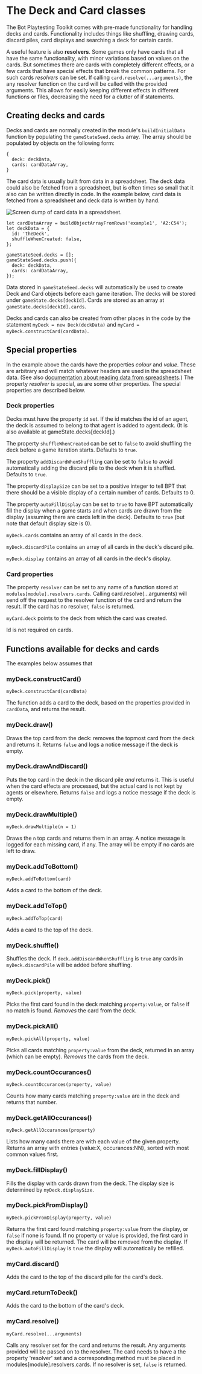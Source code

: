 # The Deck and Card classes

The Bot Playtesting Toolkit comes with pre-made functionality for handling decks and cards. Functionality includes things like shuffling, drawing cards, discard piles, card displays and searching a deck for certain cards.

A useful feature is also **resolvers**. Some games only have cards that all have the same functionality, with minor variations based on values on the cards. But sometimes there are cards with completely different effects, or a few cards that have special effects that break the common patterns. For such cards _resolvers_ can be set. If calling `card.resolve(...arguments)`, the any resolver function on the card will be called with the provided arguments. This allows for easily keeping different effects in different functions or files, decreasing the need for a clutter of if statements.

## Creating decks and cards

Decks and cards are normally created in the module's `buildInitialData` function by populating the `gameStateSeed.decks` array. The array should be populated by objects on the following form:

    {
      deck: deckData,
      cards: cardDataArray,
    }

The card data is usually built from data in a spreadsheet. The deck data could also be fetched from a spreadsheet, but is often times so small that it also can be written directly in code. In the example below, card data is fetched from a spreadsheet and deck data is written by hand.

![Screen dump of card data in a spreadsheet.](https://user-images.githubusercontent.com/262940/149384533-c6e206c0-a0d4-48b1-a9d9-4929f990b564.png)

    let cardDataArray = buildObjectArrayFromRows('example1', 'A2:C54');
    let deckData = {
      id: 'theDeck',
      shuffleWhenCreated: false,
    };

    gameStateSeed.decks = [];
    gameStateSeed.decks.push({
      deck: deckData,
      cards: cardDataArray,
    });

Data stored in `gameStateSeed.decks` will automatically be used to create Deck and Card objects before each game iteration. The decks will be stored under `gameState.decks[deckId]`. Cards are stored as an array at `gameState.decks[deckId].cards`.

Decks and cards can also be created from other places in the code by the statement `myDeck = new Deck(deckData)` and `myCard = myDeck.constructCard(cardData)`.

## Special properties

In the example above the cards have the properties _colour_ and _value_. These are arbitrary and will match whatever headers are used in the spreadsheet data. (See also [documentation about reading data from spreadsheets](Functions-for-reading-from-spreadsheets).) The property _resolver_ is special, as are some other properties. The special properties are described below.

### Deck properties

Decks must have the property `id` set. If the id matches the id of an agent, the deck is assumed to belong to that agent is added to agent.deck. (It is also available at gameState.decks[deckId].)

The property `shuffleWhenCreated` can be set to `false` to avoid shuffling the deck before a game iteration starts. Defaults to `true`.

The property `addDiscardWhenShuffling` can be set to `false` to avoid automatically adding the discard pile to the deck when it is shuffled. Defaults to `true`.

The property `displaySize` can be set to a positive integer to tell BPT that there should be a visible display of a certain number of cards. Defaults to 0.

The property `autoFillDisplay` can be set to `true` to have BPT automatically fill the display when a game starts and when cards are drawn from the display (assuming there are cards left in the deck). Defaults to `true` (but note that default display size is 0).

`myDeck.cards` contains an array of all cards in the deck.

`myDeck.discardPile` contains an array of all cards in the deck's discard pile.

`myDeck.display` contains an array of all cards in the deck's display.

### Card properties

The property `resolver` can be set to any name of a function stored at `modules[module].resolvers.cards`. Calling card.resolve(...arguments) will send off the request to the resolver function of the card and return the result. If the card has no resolver, `false` is returned.

`myCard.deck` points to the deck from which the card was created.

Id is not required on cards.

## Functions available for decks and cards

The examples below assumes that 

### myDeck.constructCard()

`myDeck.constructCard(cardData)`

The function adds a card to the deck, based on the properties provided in `cardData`, and returns the result.

### myDeck.draw()

Draws the top card from the deck: removes the topmost card from the deck and returns it. Returns `false` and logs a notice message if the deck is empty.

### myDeck.drawAndDiscard()

Puts the top card in the deck in the discard pile _and_ returns it. This is useful when the card effects are processed, but the actual card is not kept by agents or elsewhere. Returns `false` and logs a notice message if the deck is empty.

### myDeck.drawMultiple()

`myDeck.drawMultiple(n = 1)`

Draws the `n` top cards and returns them in an array. A notice message is logged for each missing card, if any. The array will be empty if no cards are left to draw.

### myDeck.addToBottom()

`myDeck.addToBottom(card)`

Adds a card to the bottom of the deck.

### myDeck.addToTop()

`myDeck.addToTop(card)`

Adds a card to the top of the deck.

### myDeck.shuffle()

Shuffles the deck. If `deck.addDiscardWhenShuffling` is `true` any cards in `myDeck.discardPile` will be added before shuffling.

### myDeck.pick()

`myDeck.pick(property, value)`

Picks the first card found in the deck matching `property:value`, or `false` if no match is found. _Removes_ the card from the deck.

### myDeck.pickAll()

`myDeck.pickAll(property, value)`

Picks all cards matching `property:value` from the deck, returned in an array (which can be empty). _Removes_ the cards from the deck.

### myDeck.countOccurances()

`myDeck.countOccurances(property, value)`

Counts how many cards matching `property:value` are in the deck and returns that number.

### myDeck.getAllOccurances()

`myDeck.getAllOccurances(property)`

Lists how many cards there are with each value of the given property. Returns an array with entries {value:X, occurances:NN}, sorted with most common values first.

### myDeck.fillDisplay()

Fills the display with cards drawn from the deck. The display size is determined by `myDeck.displaySize`.

### myDeck.pickFromDisplay()

`myDeck.pickFromDisplay(property, value)`

Returns the first card found matching `property:value` from the display, or `false` if none is found. If no property or value is provided, the first card in the display will be returned. The card will be removed from the display. If `myDeck.autoFillDisplay` is `true` the display will automatically be refilled.

### myCard.discard()

Adds the card to the top of the discard pile for the card's deck.

### myCard.returnToDeck()

Adds the card to the bottom of the card's deck.

### myCard.resolve()

`myCard.resolve(...arguments)`

Calls any resolver set for the card and returns the result. Any arguments provided will be passed on to the resolver. The card needs to have a the property 'resolver' set and a corresponding method must be placed in modules[module].resolvers.cards. If no resolver is set, `false` is returned.
